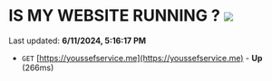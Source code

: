 # IS MY WEBSITE RUNNING ? [![](https://img.shields.io/static/v1?label=Sponsor&message=%E2%9D%A4&logo=GitHub&color=%23fe8e86)](https://github.com/sponsors/Youssef-Lehmam)

Last updated: **6/11/2024, 5:16:17 PM**

- `GET` [https://youssefservice.me](https://youssefservice.me) - **Up** (266ms)
